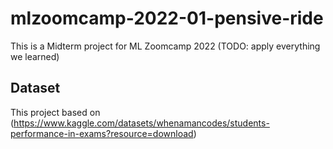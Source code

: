 # mlzoomcamp-2022-01-pensive-ride
This is a Midterm project for ML Zoomcamp 2022 (TODO: apply everything we learned)

## Dataset
This project based on (https://www.kaggle.com/datasets/whenamancodes/students-performance-in-exams?resource=download)